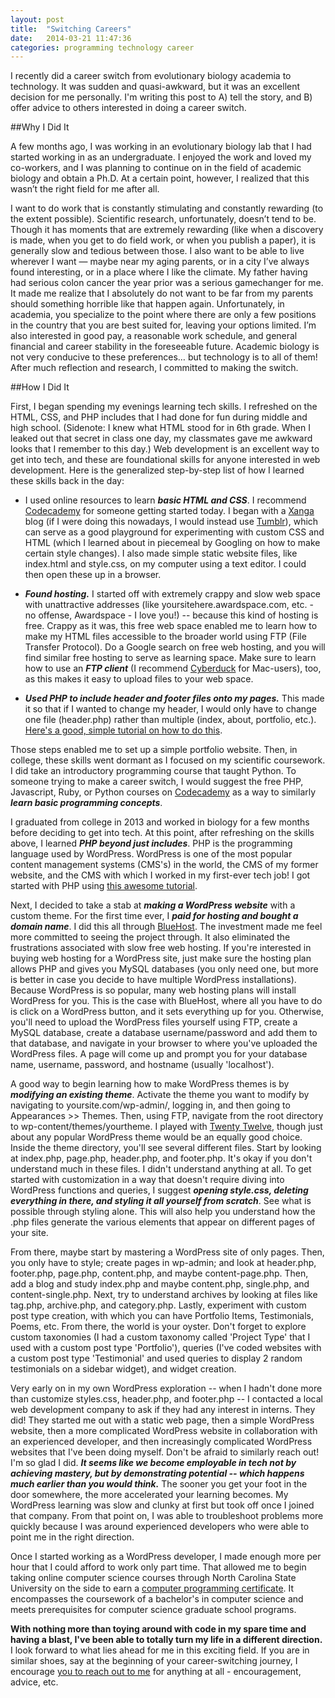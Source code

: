 ```yaml
---
layout: post
title:  "Switching Careers"
date:   2014-03-21 11:47:36
categories: programming technology career
---
```

I recently did a career switch from evolutionary biology academia to technology. It was sudden and quasi-awkward, but it was an excellent decision for me personally. I'm writing this post to A) tell the story, and B) offer advice to others interested in doing a career switch.

##Why I Did It

A few months ago, I was working in an evolutionary biology lab that I had started working in as an undergraduate. I enjoyed the work and loved my co-workers, and I was planning to continue on in the field of academic biology and obtain a Ph.D. At a certain point, however, I realized that this wasn’t the right field for me after all.

I want to do work that is constantly stimulating and constantly rewarding (to the extent possible). Scientific research, unfortunately, doesn’t tend to be. Though it has moments that are extremely rewarding (like when a discovery is made, when you get to do field work, or when you publish a paper), it is generally slow and tedious between those. I also want to be able to live wherever I want — maybe near my aging parents, or in a city I’ve always found interesting, or in a place where I like the climate. My father having had serious colon cancer the year prior was a serious gamechanger for me. It made me realize that I absolutely do not want to be far from my parents should something horrible like that happen again. Unfortunately, in academia, you specialize to the point where there are only a few positions in the country that you are best suited for, leaving your options limited. I’m also interested in good pay, a reasonable work schedule, and general financial and career stability in the foreseeable future. Academic biology is not very conducive to these preferences… but technology is to all of them! After much reflection and research, I committed to making the switch.

##How I Did It

First, I began spending my evenings learning tech skills. I refreshed on the HTML, CSS, and PHP includes that I had done for fun during middle and high school. (Sidenote: I knew what HTML stood for in 6th grade. When I leaked out that secret in class one day, my classmates gave me awkward looks that I remember to this day.) Web development is an excellent way to get into tech, and these are foundational skills for anyone interested in web development. Here is the generalized step-by-step list of how I learned these skills back in the day:

- I used online resources to learn **_basic HTML and CSS_**. I recommend [Codecademy](http://www.codecademy.com/) for someone getting started today. I began with a [Xanga](http://xanga.com/) blog (if I were doing this nowadays, I would instead use [Tumblr](http://www.tumblr.com/)), which can serve as a good playground for experimenting with custom CSS and HTML (which I learned about in piecemeal by Googling on how to make certain style changes). I also made simple static website files, like index.html and style.css, on my computer using a text editor. I could then open these up in a browser.

- **_Found hosting._** I started off with extremely crappy and slow web space with unattractive addresses (like yoursitehere.awardspace.com, etc. - no offense, Awardspace - I love you!) -- because this kind of hosting is free. Crappy as it was, this free web space enabled me to learn how to make my HTML files accessible to the broader world using FTP (File Transfer Protocol). Do a Google search on free web hosting, and you will find similar free hosting to serve as learning space. Make sure to learn how to use an **_FTP client_** (I recommend [Cyberduck](http://cyberduck.io/) for Mac-users), too, as this makes it easy to upload files to your web space.

- **_Used PHP to include header and footer files onto my pages._** This made it so that if I wanted to change my header, I would only have to change one file (header.php) rather than multiple (index, about, portfolio, etc.). [Here's a good, simple tutorial on how to do this](http://php.about.com/od/tutorials/ht/template_site.htm).

Those steps enabled me to set up a simple portfolio website. Then, in college, these skills went dormant as I focused on my scientific coursework. I did take an introductory programming course that taught Python. To someone trying to make a career switch, I would suggest the free PHP, Javascript, Ruby, or Python courses on [Codecademy](http://www.codecademy.com/) as a way to similarly **_learn basic programming concepts_**.

I graduated from college in 2013 and worked in biology for a few months before deciding to get into tech. At this point, after refreshing on the skills above, I learned **_PHP beyond just includes_**. PHP is the programming language used by WordPress. WordPress is one of the most popular content management systems (CMS's) in the world, the CMS of my former website, and the CMS with which I worked in my first-ever tech job! I got started with PHP using [this awesome tutorial](http://devzone.zend.com/6/php-101-php-for-the-absolute-beginner/).

Next, I decided to take a stab at **_making a WordPress website_** with a custom theme. For the first time ever, I **_paid for hosting and bought a domain name_**. I did this all through [BlueHost](http://www.bluehost.com/). The investment made me feel more committed to seeing the project through. It also eliminated the frustrations associated with slow free web hosting. If you're interested in buying web hosting for a WordPress site, just make sure the hosting plan allows PHP and gives you MySQL databases (you only need one, but more is better in case you decide to have multiple WordPress installations). Because WordPress is so popular, many web hosting plans will install WordPress for you. This is the case with BlueHost, where all you have to do is click on a WordPress button, and it sets everything up for you. Otherwise, you'll need to upload the WordPress files yourself using FTP, create a MySQL database, create a database username/password and add them to that database, and navigate in your browser to where you've uploaded the WordPress files. A page will come up and prompt you for your database name, username, password, and hostname (usually 'localhost').

A good way to begin learning how to make WordPress themes is by **_modifying an existing theme_**. Activate the theme you want to modify by navigating to yoursite.com/wp-admin/, logging in, and then going to Appearances >> Themes. Then, using FTP, navigate from the root directory to wp-content/themes/yourtheme. I played with [Twenty Twelve](https://wordpress.org/themes/twentytwelve), though just about any popular WordPress theme would be an equally good choice. Inside the theme directory, you'll see several different files. Start by looking at index.php, page.php, header.php, and footer.php. It's okay if you don't understand much in these files. I didn't understand anything at all. To get started with customization in a way that doesn't require diving into WordPress functions and queries, I suggest **_opening style.css, deleting everything in there, and styling it all yourself from scratch_**. See what is possible through styling alone. This will also help you understand how the .php files generate the various elements that appear on different pages of your site.

From there, maybe start by mastering a WordPress site of only pages. Then, you only have to style; create pages in wp-admin; and look at header.php, footer.php, page.php, content.php, and maybe content-page.php. Then, add a blog and study index.php and maybe content.php, single.php, and content-single.php. Next, try to understand archives by looking at files like tag.php, archive.php, and category.php. Lastly, experiment with custom post type creation, with which you can have Portfolio Items, Testimonials, Poems, etc. From there, the world is your oyster. Don't forget to explore custom taxonomies (I had a custom taxonomy called 'Project Type' that I used with a custom post type 'Portfolio'), queries (I've coded websites with a custom post type 'Testimonial' and used queries to display 2 random testimonials on a sidebar widget), and widget creation.

Very early on in my own WordPress exploration -- when I hadn't done more than customize styles.css, header.php, and footer.php -- I contacted a local web development company to ask if they had any interest in interns. They did! They started me out with a static web page, then a simple WordPress website, then a more complicated WordPress website in collaboration with an experienced developer, and then increasingly complicated WordPress websites that I've been doing myself. Don't be afraid to similarly reach out! I'm so glad I did. **_It seems like we become employable in tech not by achieving mastery, but by demonstrating potential -- which happens much earlier than you would think._** The sooner you get your foot in the door somewhere, the more accelerated your learning becomes. My WordPress learning was slow and clunky at first but took off once I joined that company. From that point on, I was able to troubleshoot problems more quickly because I was around experienced developers who were able to point me in the right direction.

Once I started working as a WordPress developer, I made enough more per hour that I could afford to work only part time. That allowed me to begin taking online computer science courses through North Carolina State University on the side to earn a [computer programming certificate](http://engineeringonline.ncsu.edu/PS/CPC.html). It encompasses the coursework of a bachelor's in computer science and meets prerequisites for computer science graduate school programs. 

**With nothing more than toying around with code in my spare time and having a blast, I've been able to totally turn my life in a different direction.** I look forward to what lies ahead for me in this exciting field. If you are in similar shoes, say at the beginning of your career-switching journey, I encourage [you to reach out to me](http://twitter.com/depaysant) for anything at all - encouragement, advice, etc.